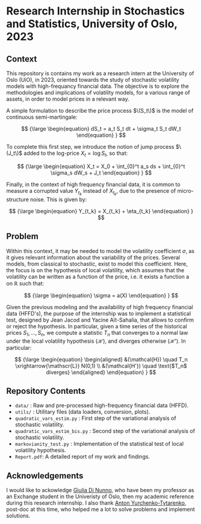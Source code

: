 
# Research Internship in Stochastics and Statistics, University of Oslo, 2023

## Context

This repository is contains my work as a research intern at the University of Oslo (UiO), in 2023, oriented towards the study of stochastic volatility models with high-frequancy financial data. The objective is to explore the methodologies and implications of volatility models, for a various range of assets, in order to model prices in a relevant way.

A simple formulation to describe the price process $\(S_t\)$ is the model of continuous semi-martingale:

$$
{\large
\begin{equation}
    dS_t = a_t S_t dt + \sigma_t S_t dW_t
\end{equation}
}
$$

To complete this first step, we introduce the notion of jump process $\(J_t\)$ added to the log-price $X_t = \log S_t$, so that:

$$
{\large
\begin{equation}
    X_t = X_0 + \int_{0}^t a_s ds + \int_{0}^t \sigma_s dW_s + J_t
\end{equation}
}
$$

Finally, in the context of high frequency financial data, it is common to measure a corrupted value $Y_{t_k}$ instead of $X_{t_k}$, due to the presence of micro-structure noise. This is given by:

$$
{\large
\begin{equation}
    Y_{t_k} = X_{t_k} + \eta_{t_k}
\end{equation}
}
$$

## Problem

Within this context, it may be needed to model the volatility coefficient $\sigma$, as it gives relevant information about the variability of the prices. Several models, from classical to stochastic, exist to model this coefficient. Here, the focus is on the hypothesis of local volatility, which assumes that the volatility can be written as a function of the price, i.e. it exists a function a on $\mathbb{R}$ such that:

$$
{\large
\begin{equation}
    \sigma = a(X)
\end{equation}
}
$$

Given the previous modeling and the availability of high frequency financial data (HFFD's), the purpose of the internship was to implement a statistical test, designed by Jean Jacod and Yacine Aït-Sahalia, that allows to confirm or reject the hypothesis. In particular, given a time series of the historical prices $S_1, ..., S_n$, we compute a statistic $T_n$ that converges to a normal law under the local volatility hypothesis $(\mathcal{H})$, and diverges otherwise $(\mathcal{H'})$. In particular: 

$$
{\large
\begin{equation}
    \begin{aligned}
        &(\mathcal{H}) \quad T_n \xrightarrow{\mathscr{L}} N(0,1) \\
        &(\mathcal{H'}) \quad \text{$T_n$ diverges}
    \end{aligned}
\end{equation}
}
$$

## Repository Contents

- `data/` : Raw and pre-processed high-frequency financial data (HFFD).
- `utils/` : Utilitary files (data loaders, conversion, plots).
- `quadratic_vars_estim.py` : First step of the variational analysis of stochastic volatility.
- `quadratic_vars_estim_bis.py` : Second step of the variational analysis of stochastic volatility.
- `markovianity_test.py` : Implementation of the statistical test of local volatility hypothesis.
- `Report.pdf`: A detailed report of my work and findings.

## Acknowledgements

I would like to ackowledge [Giulia Di Nunno](https://sites.google.com/view/giuliadinunno/home), who have been my professor as an Exchange student in the Univeristy of Oslo, then my academic reference during this research internship. I also thank [Anton Yurchenko-Tytarenko](https://www.linkedin.com/in/antonyurty/), post-doc at this time, who helped me a lot to solve problems and implement solutions.
